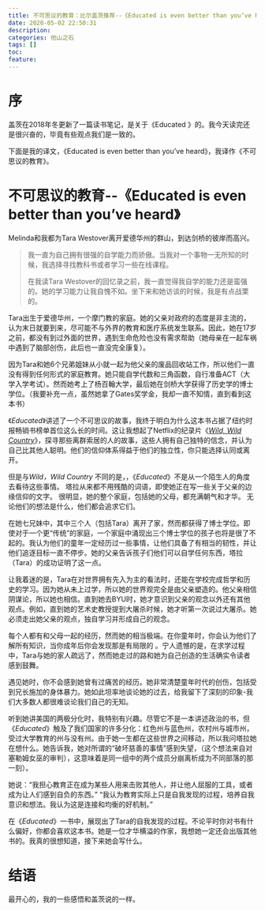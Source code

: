 ```yaml
---
title: 不可思议的教育：比尔盖茨推荐--《Educated is even better than you’ve heard》
date: 2020-05-02 22:50:31
description: 
categories: 他山之石
tags: [] 
toc: 
feature: 
---
```


# 序
盖茨在2018年冬更新了一篇读书笔记，是关于《Educated 》的。我今天读完还是很兴奋的，毕竟有些观点我们是一致的。

下面是我的译文，《Educated is even better than you’ve heard》，我译作《不可思议的教育》。

<!-- more -->

# 不可思议的教育--《Educated is even better than you’ve heard》

Melinda和我都为Tara Westover离开爱德华州的群山，到达剑桥的彼岸而高兴。

> 我一直为自己拥有很强的自学能力而骄傲。当我对一个事物一无所知的时候，我选择寻找教科书或者学习一些在线课程。
>
> 在我读Tara Westover的回忆录之前，我一直觉得我自学的能力还是蛮强的。她的学习能力让我自愧不如。坐下来和她访谈的时候，我是有点战栗的。

Tara出生于爱德华州，一个摩门教的家庭。她的父亲对政府的态度是非主流的，认为末日就要到来，尽可能不与外界的教育和医疗系统发生联系。因此，她在17岁之前，都没有到过外面的世界，遇到生命危险也没有需求帮助（她母亲在一起车祸中遇到了脑部创伤，此后也一直没完全康复）。

因为Tara和她6个兄弟姐妹从小就一起为他父亲的废品回收站工作，所以他们一直没有得到任何形式的家庭教育。她只能自学代数和三角函数，自行准备ACT（大学入学考试）。然而她考上了杨百翰大学，最后她在剑桥大学获得了历史学的博士学位。（我要补充一点，虽然她拿了Gates奖学金，我却一直不知情，直到看到这本书）

《*Educated*》讲述了一个不可思议的故事，我终于明白为什么这本书占据了纽约时报畅销书榜单首位这么长的时间。这让我想起了Netflix的纪录片《*[Wild, Wild Country](https://en.wikipedia.org/wiki/Wild_Wild_Country)*》，探寻那些离群索居的人的故事，这些人拥有自己独特的信念，并认为自己比其他人聪明。他们的信仰体系得益于他们的独立性，你只能选择认同或离开。

但是与*Wild，Wild Country* 不同的是，，《*Educated*》不是从一个陌生人的角度去看待这些事情。 塔拉从来都不用残酷的词语，即使她正在写一些关于父亲的边缘信仰的文字。 很明显，她的整个家庭，包括她的父母，都充满朝气和才华。 无论他们的想法是什么，他们都会追求它们。

在她七兄妹中，其中三个人（包括Tara）离开了家，然而都获得了博士学位。即使对于一个更“传统”的家庭，一个家庭中涌现出三个博士学位的孩子也将是很了不起的。我认为他们的童年一定经历过一些事情，让他们具备了有相当的韧性，并让他们追逐目标一直不停步。她的父亲告诉孩子们他们可以自学任何东西，塔拉（Tara）的成功证明了这一点。

让我着迷的是，Tara在对世界拥有先入为主的看法时，还能在学校完成哲学和历史的学习。因为她从未上过学，所以她的世界观完全是由父亲塑造的。他父亲相信阴谋论，所以她也相信。直到她去BYU时，她才意识到父亲的观念以外还有其他观点。例如，直到她的艺术史教授提到大屠杀时候，她才听第一次说过大屠杀。她必须走出她父亲的观点，独自学习并形成自己的观念。

每个人都有和父母一起的经历，然而她的相当极端。在你童年时，你会认为他们了解所有知识，当你成年后你会发现那是有局限的 。宁人遗憾的是，在求学过程中，Tara与她的家人疏远了，然而她走过的路和她为自己创造的生活确实令读者感到鼓舞。

遇见她时，你不会感到她曾有过痛苦的经历。她非常清楚童年时代的创伤，包括受到兄长施加的身体暴力。她如此坦率地谈论她的过去，给我留下了深刻的印象-我们大多数人都很难谈论我们自己的无知。

听到她讲美国的两极分化时，我特别有兴趣。尽管它不是一本讲述政治的书，但《*Educated*》触及了我们国家的许多分化：红色州与蓝色州，农村州与城市州，受过大学教育的州与没有州。由于她一生都在这些世界之间移动，所以我问塔拉她在想什么。她告诉我，她对所谓的“破坏慈善的事情”感到失望，（这个想法来自对塞勒姆女巫的审判），这意味着是同一组中的两个成员分崩离析成为不同部落的那一刻）。

她说：“我担心教育正在成为某些人用来击败其他人，并让他人屈服的工具，或者成为让人们感到自负的东西。” “我认为教育实际上只是自我发现的过程，培养自我意识和想法。我认为这是连接和均衡的好机制。”

在《*Educated*》一书中，展现出了Tara的自我发现的过程。不论平时你对书有什么偏好，你都会喜欢这本书。她是一位才华横溢的作家，我想她一定还会出版其他书的。我真的很想知道，接下来她会写什么。

# 结语

最开心的，我的一些感悟和盖茨说的一样。